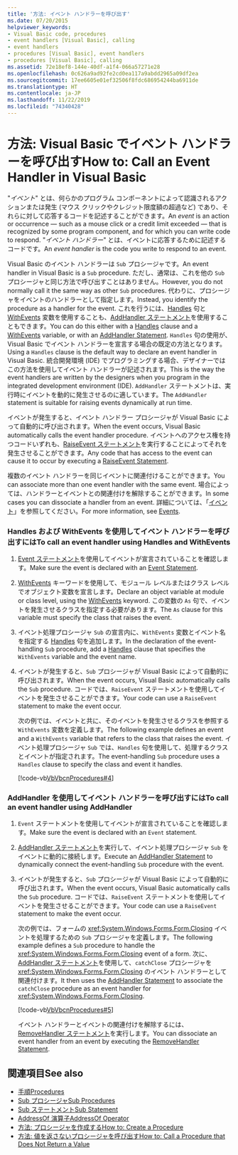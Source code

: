 ```yaml
---
title: '方法: イベント ハンドラーを呼び出す'
ms.date: 07/20/2015
helpviewer_keywords:
- Visual Basic code, procedures
- event handlers [Visual Basic], calling
- event handlers
- procedures [Visual Basic], event handlers
- procedures [Visual Basic], calling
ms.assetid: 72e18ef8-144e-40df-a1f4-066a57271e28
ms.openlocfilehash: 0c626a9ad92fe2cd0ea117a9abdd2965a09df2ea
ms.sourcegitcommit: 17ee6605e01ef32506f8fdc686954244ba6911de
ms.translationtype: HT
ms.contentlocale: ja-JP
ms.lasthandoff: 11/22/2019
ms.locfileid: "74340428"
---
```

# <a name="how-to-call-an-event-handler-in-visual-basic"></a><span data-ttu-id="dcc80-102">方法: Visual Basic でイベント ハンドラーを呼び出す</span><span class="sxs-lookup"><span data-stu-id="dcc80-102">How to: Call an Event Handler in Visual Basic</span></span>

<span data-ttu-id="dcc80-103">"*イベント*" とは、何らかのプログラム コンポーネントによって認識されるアクションまたは発生 (マウス クリックやクレジット限度額の超過など) であり、それらに対して応答するコードを記述することができます。</span><span class="sxs-lookup"><span data-stu-id="dcc80-103">An *event* is an action or occurrence — such as a mouse click or a credit limit exceeded — that is recognized by some program component, and for which you can write code to respond.</span></span> <span data-ttu-id="dcc80-104">"*イベント ハンドラー*" とは、イベントに応答するために記述するコードです。</span><span class="sxs-lookup"><span data-stu-id="dcc80-104">An *event handler* is the code you write to respond to an event.</span></span>

 <span data-ttu-id="dcc80-105">Visual Basic のイベント ハンドラーは `Sub` プロシージャです。</span><span class="sxs-lookup"><span data-stu-id="dcc80-105">An event handler in Visual Basic is a `Sub` procedure.</span></span> <span data-ttu-id="dcc80-106">ただし、通常は、これを他の `Sub` プロシージャと同じ方法で呼び出すことはありません。</span><span class="sxs-lookup"><span data-stu-id="dcc80-106">However, you do not normally call it the same way as other `Sub` procedures.</span></span> <span data-ttu-id="dcc80-107">代わりに、プロシージャをイベントのハンドラーとして指定します。</span><span class="sxs-lookup"><span data-stu-id="dcc80-107">Instead, you identify the procedure as a handler for the event.</span></span> <span data-ttu-id="dcc80-108">これを行うには、[Handles](../../../language-reference/statements/handles-clause.md) 句と [WithEvents](../../../language-reference/modifiers/withevents.md) 変数を使用することも、[AddHandler ステートメント](../../../language-reference/statements/addhandler-statement.md)を使用することもできます。</span><span class="sxs-lookup"><span data-stu-id="dcc80-108">You can do this either with a [Handles](../../../language-reference/statements/handles-clause.md) clause and a [WithEvents](../../../language-reference/modifiers/withevents.md) variable, or with an [AddHandler Statement](../../../language-reference/statements/addhandler-statement.md).</span></span> <span data-ttu-id="dcc80-109">`Handles` 句の使用が、Visual Basic でイベント ハンドラーを宣言する場合の既定の方法となります。</span><span class="sxs-lookup"><span data-stu-id="dcc80-109">Using a `Handles` clause is the default way to declare an event handler in Visual Basic.</span></span> <span data-ttu-id="dcc80-110">統合開発環境 (IDE) でプログラミングする場合、デザイナーではこの方法を使用してイベント ハンドラーが記述されます。</span><span class="sxs-lookup"><span data-stu-id="dcc80-110">This is the way the event handlers are written by the designers when you program in the integrated development environment (IDE).</span></span> <span data-ttu-id="dcc80-111">`AddHandler` ステートメントは、実行時にイベントを動的に発生させるのに適しています。</span><span class="sxs-lookup"><span data-stu-id="dcc80-111">The `AddHandler` statement is suitable for raising events dynamically at run time.</span></span>

 <span data-ttu-id="dcc80-112">イベントが発生すると、イベント ハンドラー プロシージャが Visual Basic によって自動的に呼び出されます。</span><span class="sxs-lookup"><span data-stu-id="dcc80-112">When the event occurs, Visual Basic automatically calls the event handler procedure.</span></span> <span data-ttu-id="dcc80-113">イベントへのアクセス権を持つコードいずれも、[RaiseEvent ステートメント](../../../language-reference/statements/raiseevent-statement.md)を実行することによってそれを発生させることができます。</span><span class="sxs-lookup"><span data-stu-id="dcc80-113">Any code that has access to the event can cause it to occur by executing a [RaiseEvent Statement](../../../language-reference/statements/raiseevent-statement.md).</span></span>

 <span data-ttu-id="dcc80-114">複数のイベント ハンドラーを同じイベントに関連付けることができます。</span><span class="sxs-lookup"><span data-stu-id="dcc80-114">You can associate more than one event handler with the same event.</span></span> <span data-ttu-id="dcc80-115">場合によっては、ハンドラーとイベントとの関連付けを解除することができます。</span><span class="sxs-lookup"><span data-stu-id="dcc80-115">In some cases you can dissociate a handler from an event.</span></span> <span data-ttu-id="dcc80-116">詳細については、「[イベント](../events/index.md)」を参照してください。</span><span class="sxs-lookup"><span data-stu-id="dcc80-116">For more information, see [Events](../events/index.md).</span></span>

### <a name="to-call-an-event-handler-using-handles-and-withevents"></a><span data-ttu-id="dcc80-117">Handles および WithEvents を使用してイベント ハンドラーを呼び出すには</span><span class="sxs-lookup"><span data-stu-id="dcc80-117">To call an event handler using Handles and WithEvents</span></span>

1. <span data-ttu-id="dcc80-118">[Event ステートメント](../../../language-reference/statements/event-statement.md)を使用してイベントが宣言されていることを確認します。</span><span class="sxs-lookup"><span data-stu-id="dcc80-118">Make sure the event is declared with an [Event Statement](../../../language-reference/statements/event-statement.md).</span></span>

2. <span data-ttu-id="dcc80-119">[WithEvents](../../../language-reference/modifiers/withevents.md) キーワードを使用して、モジュール レベルまたはクラス レベルでオブジェクト変数を宣言します。</span><span class="sxs-lookup"><span data-stu-id="dcc80-119">Declare an object variable at module or class level, using the [WithEvents](../../../language-reference/modifiers/withevents.md) keyword.</span></span> <span data-ttu-id="dcc80-120">この変数の `As` 句で、イベントを発生させるクラスを指定する必要があります。</span><span class="sxs-lookup"><span data-stu-id="dcc80-120">The `As` clause for this variable must specify the class that raises the event.</span></span>

3. <span data-ttu-id="dcc80-121">イベント処理プロシージャ `Sub` の宣言内に、`WithEvents` 変数とイベント名を指定する [Handles](../../../language-reference/statements/handles-clause.md) 句を追加します。</span><span class="sxs-lookup"><span data-stu-id="dcc80-121">In the declaration of the event-handling `Sub` procedure, add a [Handles](../../../language-reference/statements/handles-clause.md) clause that specifies the `WithEvents` variable and the event name.</span></span>

4. <span data-ttu-id="dcc80-122">イベントが発生すると、`Sub` プロシージャが Visual Basic によって自動的に呼び出されます。</span><span class="sxs-lookup"><span data-stu-id="dcc80-122">When the event occurs, Visual Basic automatically calls the `Sub` procedure.</span></span> <span data-ttu-id="dcc80-123">コードでは、`RaiseEvent` ステートメントを使用してイベントを発生させることができます。</span><span class="sxs-lookup"><span data-stu-id="dcc80-123">Your code can use a `RaiseEvent` statement to make the event occur.</span></span>

     <span data-ttu-id="dcc80-124">次の例では、イベントと共に、そのイベントを発生させるクラスを参照する `WithEvents` 変数を定義します。</span><span class="sxs-lookup"><span data-stu-id="dcc80-124">The following example defines an event and a `WithEvents` variable that refers to the class that raises the event.</span></span> <span data-ttu-id="dcc80-125">イベント処理プロシージャ `Sub` では、`Handles` 句を使用して、処理するクラスとイベントが指定されます。</span><span class="sxs-lookup"><span data-stu-id="dcc80-125">The event-handling `Sub` procedure uses a `Handles` clause to specify the class and event it handles.</span></span>

     [!code-vb[VbVbcnProcedures#4](~/samples/snippets/visualbasic/VS_Snippets_VBCSharp/VbVbcnProcedures/VB/Class1.vb#4)]

### <a name="to-call-an-event-handler-using-addhandler"></a><span data-ttu-id="dcc80-126">AddHandler を使用してイベント ハンドラーを呼び出すには</span><span class="sxs-lookup"><span data-stu-id="dcc80-126">To call an event handler using AddHandler</span></span>

1. <span data-ttu-id="dcc80-127">`Event` ステートメントを使用してイベントが宣言されていることを確認します。</span><span class="sxs-lookup"><span data-stu-id="dcc80-127">Make sure the event is declared with an `Event` statement.</span></span>

2. <span data-ttu-id="dcc80-128">[AddHandler ステートメント](../../../language-reference/statements/addhandler-statement.md)を実行して、イベント処理プロシージャ `Sub` をイベントに動的に接続します。</span><span class="sxs-lookup"><span data-stu-id="dcc80-128">Execute an [AddHandler Statement](../../../language-reference/statements/addhandler-statement.md) to dynamically connect the event-handling `Sub` procedure with the event.</span></span>

3. <span data-ttu-id="dcc80-129">イベントが発生すると、`Sub` プロシージャが Visual Basic によって自動的に呼び出されます。</span><span class="sxs-lookup"><span data-stu-id="dcc80-129">When the event occurs, Visual Basic automatically calls the `Sub` procedure.</span></span> <span data-ttu-id="dcc80-130">コードでは、`RaiseEvent` ステートメントを使用してイベントを発生させることができます。</span><span class="sxs-lookup"><span data-stu-id="dcc80-130">Your code can use a `RaiseEvent` statement to make the event occur.</span></span>

     <span data-ttu-id="dcc80-131">次の例では、フォームの <xref:System.Windows.Forms.Form.Closing> イベントを処理するための `Sub` プロシージャを定義します。</span><span class="sxs-lookup"><span data-stu-id="dcc80-131">The following example defines a `Sub` procedure to handle the <xref:System.Windows.Forms.Form.Closing> event of a form.</span></span> <span data-ttu-id="dcc80-132">次に、[AddHandler ステートメント](../../../language-reference/statements/addhandler-statement.md)を使用して、`catchClose` プロシージャを <xref:System.Windows.Forms.Form.Closing> のイベント ハンドラーとして関連付けます。</span><span class="sxs-lookup"><span data-stu-id="dcc80-132">It then uses the [AddHandler Statement](../../../language-reference/statements/addhandler-statement.md) to associate the `catchClose` procedure as an event handler for <xref:System.Windows.Forms.Form.Closing>.</span></span>

     [!code-vb[VbVbcnProcedures#5](~/samples/snippets/visualbasic/VS_Snippets_VBCSharp/VbVbcnProcedures/VB/Class1.vb#5)]

     <span data-ttu-id="dcc80-133">イベント ハンドラーとイベントの関連付けを解除するには、[RemoveHandler ステートメント](../../../language-reference/statements/removehandler-statement.md)を実行します。</span><span class="sxs-lookup"><span data-stu-id="dcc80-133">You can dissociate an event handler from an event by executing the [RemoveHandler Statement](../../../language-reference/statements/removehandler-statement.md).</span></span>

## <a name="see-also"></a><span data-ttu-id="dcc80-134">関連項目</span><span class="sxs-lookup"><span data-stu-id="dcc80-134">See also</span></span>

- [<span data-ttu-id="dcc80-135">手順</span><span class="sxs-lookup"><span data-stu-id="dcc80-135">Procedures</span></span>](index.md)
- [<span data-ttu-id="dcc80-136">Sub プロシージャ</span><span class="sxs-lookup"><span data-stu-id="dcc80-136">Sub Procedures</span></span>](sub-procedures.md)
- [<span data-ttu-id="dcc80-137">Sub ステートメント</span><span class="sxs-lookup"><span data-stu-id="dcc80-137">Sub Statement</span></span>](../../../language-reference/statements/sub-statement.md)
- [<span data-ttu-id="dcc80-138">AddressOf 演算子</span><span class="sxs-lookup"><span data-stu-id="dcc80-138">AddressOf Operator</span></span>](../../../language-reference/operators/addressof-operator.md)
- [<span data-ttu-id="dcc80-139">方法: プロシージャを作成する</span><span class="sxs-lookup"><span data-stu-id="dcc80-139">How to: Create a Procedure</span></span>](how-to-create-a-procedure.md)
- [<span data-ttu-id="dcc80-140">方法: 値を返さないプロシージャを呼び出す</span><span class="sxs-lookup"><span data-stu-id="dcc80-140">How to: Call a Procedure that Does Not Return a Value</span></span>](how-to-call-a-procedure-that-does-not-return-a-value.md)
